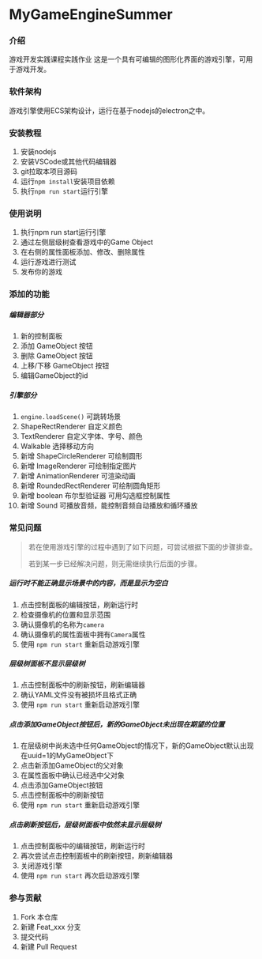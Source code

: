 # MyGameEngineSummer

### 介绍

游戏开发实践课程实践作业
这是一个具有可编辑的图形化界面的游戏引擎，可用于游戏开发。

### 软件架构

游戏引擎使用ECS架构设计，运行在基于nodejs的electron之中。

### 安装教程

1. 安装nodejs
2. 安装VSCode或其他代码编辑器
3. git拉取本项目源码
4. 运行`npm install`安装项目依赖
5. 执行`npm run start`运行引擎

### 使用说明

1. 执行npm run start运行引擎
2. 通过左侧层级树查看游戏中的Game Object
3. 在右侧的属性面板添加、修改、删除属性
4. 运行游戏进行测试
5. 发布你的游戏

### 添加的功能

##### 编辑器部分

1. 新的控制面板
2. 添加 GameObject 按钮
3. 删除 GameObject 按钮
4. 上移/下移 GameObject 按钮
5. 编辑GameObject的id

##### 引擎部分

1. `engine.loadScene()` 可跳转场景
2. ShapeRectRenderer 自定义颜色
3. TextRenderer 自定义字体、字号、颜色
4. Walkable 选择移动方向
5. 新增 ShapeCircleRenderer 可绘制圆形
6. 新增 ImageRenderer 可绘制指定图片
7. 新增 AnimationRenderer 可渲染动画
8. 新增 RoundedRectRenderer 可绘制圆角矩形
9. 新增 boolean 布尔型验证器 可用勾选框控制属性
10. 新增 Sound 可播放音频，能控制音频自动播放和循环播放

### 常见问题

> 若在使用游戏引擎的过程中遇到了如下问题，可尝试根据下面的步骤排查。
>
>若到某一步已经解决问题，则无需继续执行后面的步骤。

##### 运行时不能正确显示场景中的内容，而是显示为空白

1. 点击控制面板的编辑按钮，刷新运行时
2. 检查摄像机的位置和显示范围
3. 确认摄像机的名称为`camera`
4. 确认摄像机的属性面板中拥有`Camera`属性
5. 使用 `npm run start` 重新启动游戏引擎

##### 层级树面板不显示层级树

1. 点击控制面板中的刷新按钮，刷新编辑器
2. 确认YAML文件没有被损坏且格式正确
3. 使用 `npm run start` 重新启动游戏引擎

##### 点击添加GameObject按钮后，新的GameObject未出现在期望的位置

1. 在层级树中尚未选中任何GameObject的情况下，新的GameObject默认出现在uuid=1的MyGameObject下
2. 点击新添加GameObject的父对象
3. 在属性面板中确认已经选中父对象
4. 点击添加GameObject按钮
5. 点击控制面板中的刷新按钮
6. 使用 `npm run start` 重新启动游戏引擎

##### 点击刷新按钮后，层级树面板中依然未显示层级树

1. 点击控制面板中的编辑按钮，刷新运行时
2. 再次尝试点击控制面板中的刷新按钮，刷新编辑器
3. 关闭游戏引擎
4. 使用 `npm run start` 再次启动游戏引擎

### 参与贡献

1. Fork 本仓库
2. 新建 Feat_xxx 分支
3. 提交代码
4. 新建 Pull Request